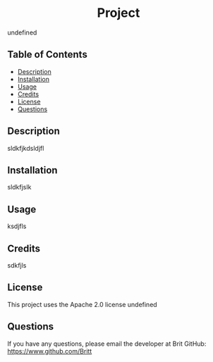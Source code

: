 
<h1 align="center">Project</h1>

undefined 

## Table of Contents 
- [Description](#description)
- [Installation](#installation)
- [Usage](#usage)
- [Credits](#credits)
- [License](#license)
- [Questions](#questions)

## Description
sldkfjkdsldjfl
<br />

## Installation
sldkfjslk
<br />

## Usage
ksdjfls
<br />

## Credits
sdkfjls
<br />

## License
This project uses the Apache 2.0 license
undefined
</br>

## Questions
If you have any questions, please email the developer at Brit
GitHub: https://www.github.com/Britt
<br />

<br />
